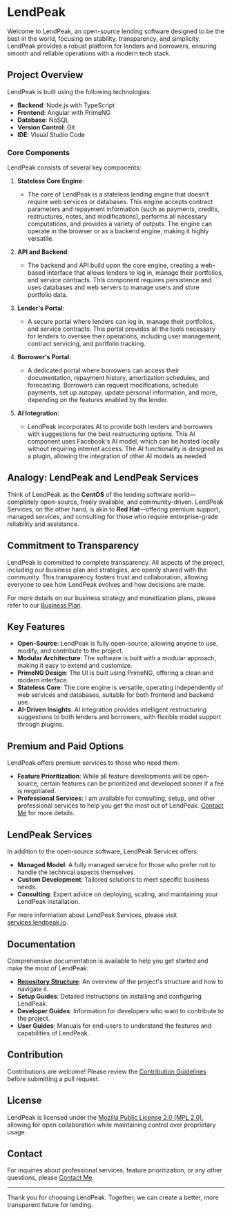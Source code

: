 # LendPeak

Welcome to LendPeak, an open-source lending software designed to be the best in the world, focusing on stability, transparency, and simplicity. LendPeak provides a robust platform for lenders and borrowers, ensuring smooth and reliable operations with a modern tech stack.

## **Project Overview**

LendPeak is built using the following technologies:

- **Backend**: Node.js with TypeScript
- **Frontend**: Angular with PrimeNG
- **Database**: NoSQL
- **Version Control**: Git
- **IDE**: Visual Studio Code

### **Core Components**

LendPeak consists of several key components:

1. **Stateless Core Engine**:

   - The core of LendPeak is a stateless lending engine that doesn't require web services or databases. This engine accepts contract parameters and repayment information (such as payments, credits, restructures, notes, and modifications), performs all necessary computations, and provides a variety of outputs. The engine can operate in the browser or as a backend engine, making it highly versatile.

2. **API and Backend**:

   - The backend and API build upon the core engine, creating a web-based interface that allows lenders to log in, manage their portfolios, and service contracts. This component requires persistence and uses databases and web servers to manage users and store portfolio data.

3. **Lender's Portal**:

   - A secure portal where lenders can log in, manage their portfolios, and service contracts. This portal provides all the tools necessary for lenders to oversee their operations, including user management, contract servicing, and portfolio tracking.

4. **Borrower's Portal**:

   - A dedicated portal where borrowers can access their documentation, repayment history, amortization schedules, and forecasting. Borrowers can request modifications, schedule payments, set up autopay, update personal information, and more, depending on the features enabled by the lender.

5. **AI Integration**:
   - LendPeak incorporates AI to provide both lenders and borrowers with suggestions for the best restructuring options. This AI component uses Facebook's AI model, which can be hosted locally without requiring internet access. The AI functionality is designed as a plugin, allowing the integration of other AI models as needed.

## **Analogy: LendPeak and LendPeak Services**

Think of LendPeak as the **CentOS** of the lending software world—completely open-source, freely available, and community-driven. LendPeak Services, on the other hand, is akin to **Red Hat**—offering premium support, managed services, and consulting for those who require enterprise-grade reliability and assistance.

## **Commitment to Transparency**

LendPeak is committed to complete transparency. All aspects of the project, including our business plan and strategies, are openly shared with the community. This transparency fosters trust and collaboration, allowing everyone to see how LendPeak evolves and how decisions are made.

For more details on our business strategy and monetization plans, please refer to our [Business Plan](./docs/business/lendpeak-business-plan.md).

## **Key Features**

- **Open-Source**: LendPeak is fully open-source, allowing anyone to use, modify, and contribute to the project.
- **Modular Architecture**: The software is built with a modular approach, making it easy to extend and customize.
- **PrimeNG Design**: The UI is built using PrimeNG, offering a clean and modern interface.
- **Stateless Core**: The core engine is versatile, operating independently of web services and databases, suitable for both frontend and backend use.
- **AI-Driven Insights**: AI integration provides intelligent restructuring suggestions to both lenders and borrowers, with flexible model support through plugins.

## **Premium and Paid Options**

LendPeak offers premium services to those who need them:

- **Feature Prioritization**: While all feature developments will be open-source, certain features can be prioritized and developed sooner if a fee is negotiated.
- **Professional Services**: I am available for consulting, setup, and other professional services to help you get the most out of LendPeak. [Contact Me](mailto:winfinit+lendpeak@gmail.com) for more details.

## **LendPeak Services**

In addition to the open-source software, LendPeak Services offers:

- **Managed Model**: A fully managed service for those who prefer not to handle the technical aspects themselves.
- **Custom Development**: Tailored solutions to meet specific business needs.
- **Consulting**: Expert advice on deploying, scaling, and maintaining your LendPeak installation.

For more information about LendPeak Services, please visit [services.lendpeak.io](https://services.lendpeak.io).

## **Documentation**

Comprehensive documentation is available to help you get started and make the most of LendPeak:

- **[Repository Structure](./docs/setup/repository-structure.md)**: An overview of the project's structure and how to navigate it.
- **Setup Guides**: Detailed instructions on installing and configuring LendPeak.
- **Developer Guides**: Information for developers who want to contribute to the project.
- **User Guides**: Manuals for end-users to understand the features and capabilities of LendPeak.

## **Contribution**

Contributions are welcome! Please review the [Contribution Guidelines](./docs/developer-guides/contributing.md) before submitting a pull request.

## **License**

LendPeak is licensed under the [Mozilla Public License 2.0 (MPL 2.0)](./LICENSE), allowing for open collaboration while maintaining control over proprietary usage.

## **Contact**

For inquiries about professional services, feature prioritization, or any other questions, please [Contact Me](mailto:winfinit+lendpeak@gmail.com).

---

Thank you for choosing LendPeak. Together, we can create a better, more transparent future for lending.
